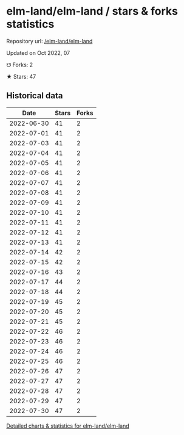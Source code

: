 # elm-land/elm-land / stars & forks statistics

Repository url: [/elm-land/elm-land](https://github.com/elm-land/elm-land)

Updated on Oct 2022, 07

☋ Forks: 2

★ Stars: 47

## Historical data
| Date | Stars | Forks |
|------|-------|-------|
| 2022-06-30 | 41 | 2 | 
| 2022-07-01 | 41 | 2 | 
| 2022-07-03 | 41 | 2 | 
| 2022-07-04 | 41 | 2 | 
| 2022-07-05 | 41 | 2 | 
| 2022-07-06 | 41 | 2 | 
| 2022-07-07 | 41 | 2 | 
| 2022-07-08 | 41 | 2 | 
| 2022-07-09 | 41 | 2 | 
| 2022-07-10 | 41 | 2 | 
| 2022-07-11 | 41 | 2 | 
| 2022-07-12 | 41 | 2 | 
| 2022-07-13 | 41 | 2 | 
| 2022-07-14 | 42 | 2 | 
| 2022-07-15 | 42 | 2 | 
| 2022-07-16 | 43 | 2 | 
| 2022-07-17 | 44 | 2 | 
| 2022-07-18 | 44 | 2 | 
| 2022-07-19 | 45 | 2 | 
| 2022-07-20 | 45 | 2 | 
| 2022-07-21 | 45 | 2 | 
| 2022-07-22 | 46 | 2 | 
| 2022-07-23 | 46 | 2 | 
| 2022-07-24 | 46 | 2 | 
| 2022-07-25 | 46 | 2 | 
| 2022-07-26 | 47 | 2 | 
| 2022-07-27 | 47 | 2 | 
| 2022-07-28 | 47 | 2 | 
| 2022-07-29 | 47 | 2 | 
| 2022-07-30 | 47 | 2 | 


[Detailed charts & statistics for elm-land/elm-land](https://reviewgithub.com/rep/elm-land/elm-land)
